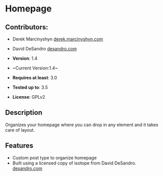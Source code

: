 # Homepage

## Contributors:

* Derek Marcinyshyn [derek.marcinyshyn.com](http://derek.marcinyshyn.com)
* David DeSandro [desandro.com](http://desandro.com)

* **Version**: 1.4
* ~Current Version:1.4~
* **Requires at least**: 3.0
* **Tested up to**: 3.5
* **License**: GPLv2

## Description

Organizes your homepage where you can drop in any element and it takes care of layout.

## Features

* Custom post type to organize homepage
* Built using a licensed copy of isotope from David DeSandro. [desandro.com](http://desandro.com)